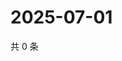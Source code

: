 # 2025-07-01

共 0 条

<!-- BEGIN ZHIHUVIDEO -->
<!-- 最后更新时间 Tue Jul 01 2025 19:10:46 GMT+0800 (China Standard Time) -->

<!-- END ZHIHUVIDEO -->
